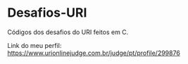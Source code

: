 # Desafios-URI
Códigos dos desafios do URI feitos em C.

Link do meu perfil: https://www.urionlinejudge.com.br/judge/pt/profile/299876
